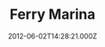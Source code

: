 ---
date: 2012-06-02T14:28:21.000Z
title: Ferry Marina
latitude: 52.69588579185247
longitude: 1.4688519328904213
category: checkin
---